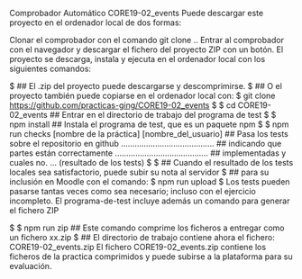 Comprobador Automático CORE19-02_events
Puede descargar este proyecto en el ordenador local de dos formas:

Clonar el comprobador con el comando git clone ..
Entrar al comprobador con el navegador y descargar el fichero del proyecto ZIP con un botón.
El proyecto se descarga, instala y ejecuta en el ordenador local con los siguientes comandos:

$ ## El .zip del proyecto puede descargarse y descomprimirse.
$ ## O el proyecto también puede copiarse en el ordenador local con:
$ git clone https://github.com/practicas-ging/CORE19-02_events
$
$ cd CORE19-02_events  ## Entrar en el directorio de trabajo del programa de test
$
$ npm install  ## Instala el programa de test, que es un paquete npm
$
$ npm run checks [nombre de la práctica] [nombre_del_usuario]     ## Pasa los tests sobre el repositorio en github
......................................... ## indicando que partes  están correctamente
......................................... ## implementadas y cuales no.
... (resultado de los tests)
$
$ ## Cuando el resultado de los tests locales sea satisfactorio, puede subir su nota al servidor
$ ## para su inclusión en Moodle con el comando:
$ npm run upload
$ 
Los tests pueden pasarse tantas veces como sea necesario; incluso con el ejercicio incompleto. El programa-de-test incluye además un comando para generar el fichero ZIP

$
$ npm run zip ## Este comando comprime los ficheros a entregar como un fichero xx.zip
$             ## El directorio de trabajo contiene ahora el fichero: CORE19-02_events.zip
El fichero CORE19-02_events.zip contiene los ficheros de la practica comprimidos y puede subirse a la plataforma para su evaluación.
